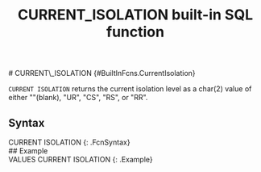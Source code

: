 ﻿---
title: CURRENT_ISOLATION built-in SQL function
summary: Built-in SQL function that returns the current isolation level.
keywords: 
toc: false
product: all
sidebar:  sqlref_sidebar
permalink: sqlref_builtinfcns_currentisolation.html
folder: SQLReference/BuiltInFcns
---
<div class="TopicContent" data-swiftype-index="true" markdown="1">
# CURRENT\_ISOLATION   {#BuiltInFcns.CurrentIsolation}

`CURRENT ISOLATION` returns the current isolation level as a char(2)
value of either \"\"(blank), \"UR\", \"CS\", \"RS\", or \"RR\".

## Syntax

<div class="fcnWrapperWide" markdown="1">
    CURRENT ISOLATION
{: .FcnSyntax}

</div>
## Example

<div class="preWrapper" markdown="1">
    VALUES CURRENT ISOLATION
{: .Example}

</div>
</div>

 </section> 
